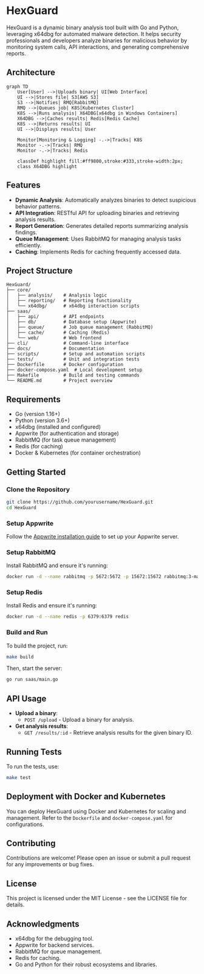 # HexGuard

HexGuard is a dynamic binary analysis tool built with Go and Python, leveraging x64dbg for automated malware detection. It helps security professionals and developers analyze binaries for malicious behavior by monitoring system calls, API interactions, and generating comprehensive reports.

## Architecture

```mermaid
graph TD
    User[User] -->|Uploads binary| UI[Web Interface]
    UI -->|Stores file| S3[AWS S3]
    S3 -->|Notifies| RMQ[RabbitMQ]
    RMQ -->|Queues job| K8S[Kubernetes Cluster]
    K8S -->|Runs analysis| X64DBG[x64dbg in Windows Containers]
    X64DBG -->|Caches results| Redis[Redis Cache]
    K8S -->|Returns results| UI
    UI -->|Displays results| User

    Monitor[Monitoring & Logging] -.->|Tracks| K8S
    Monitor -.->|Tracks| RMQ
    Monitor -.->|Tracks| Redis

    classDef highlight fill:#ff9800,stroke:#333,stroke-width:2px;
    class X64DBG highlight
```


## Features

- **Dynamic Analysis**: Automatically analyzes binaries to detect suspicious behavior patterns.
- **API Integration**: RESTful API for uploading binaries and retrieving analysis results.
- **Report Generation**: Generates detailed reports summarizing analysis findings.
- **Queue Management**: Uses RabbitMQ for managing analysis tasks efficiently.
- **Caching**: Implements Redis for caching frequently accessed data.

## Project Structure

```
HexGuard/
├── core/
│   ├── analysis/    # Analysis logic
│   ├── reporting/   # Reporting functionality
│   └── x64dbg/      # x64dbg interaction scripts
├── saas/
│   ├── api/         # API endpoints
│   ├── db/          # Database setup (Appwrite)
│   ├── queue/       # Job queue management (RabbitMQ)
│   ├── cache/       # Caching (Redis)
│   └── web/         # Web frontend
├── cli/             # Command-line interface
├── docs/            # Documentation
├── scripts/         # Setup and automation scripts
├── tests/           # Unit and integration tests
├── Dockerfile       # Docker configuration
├── docker-compose.yaml  # Local development setup
├── Makefile         # Build and testing commands
└── README.md        # Project overview
```

## Requirements

- Go (version 1.16+)
- Python (version 3.6+)
- x64dbg (installed and configured)
- Appwrite (for authentication and storage)
- RabbitMQ (for task queue management)
- Redis (for caching)
- Docker & Kubernetes (for container orchestration)

## Getting Started

### Clone the Repository

```bash
git clone https://github.com/yourusername/HexGuard.git
cd HexGuard
```

### Setup Appwrite

Follow the [Appwrite installation guide](https://appwrite.io/docs/installation) to set up your Appwrite server.

### Setup RabbitMQ

Install RabbitMQ and ensure it's running:

```bash
docker run -d --name rabbitmq -p 5672:5672 -p 15672:15672 rabbitmq:3-management
```

### Setup Redis

Install Redis and ensure it's running:

```bash
docker run -d --name redis -p 6379:6379 redis
```

### Build and Run

To build the project, run:

```bash
make build
```

Then, start the server:

```bash
go run saas/main.go
```

## API Usage

- **Upload a binary**:
  - `POST /upload` - Upload a binary for analysis.
- **Get analysis results**:
  - `GET /results/:id` - Retrieve analysis results for the given binary ID.

## Running Tests

To run the tests, use:

```bash
make test
```

## Deployment with Docker and Kubernetes

You can deploy HexGuard using Docker and Kubernetes for scaling and management. Refer to the `Dockerfile` and `docker-compose.yaml` for configurations.

## Contributing

Contributions are welcome! Please open an issue or submit a pull request for any improvements or bug fixes.

## License

This project is licensed under the MIT License - see the LICENSE file for details.

## Acknowledgments

- x64dbg for the debugging tool.
- Appwrite for backend services.
- RabbitMQ for queue management.
- Redis for caching.
- Go and Python for their robust ecosystems and libraries.
